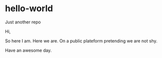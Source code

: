 # hello-world
Just another repo

Hi,

So here I am. Here we are. On a public plateform pretending we are not shy.

Have an awesome day.
